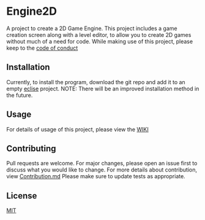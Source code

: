 # Engine2D

A project to create a 2D Game Engine. This project includes a game creation screen along with a level editor, to allow you to create 2D games without much of a need for code.
While making use of this project, please keep to the [code of conduct](https://github.com/booksaw/Engine2D/blob/master/CODE_OF_CONDUCT.md)

## Installation

Currently, to install the program, download the git repo and add it to an empty [eclise](https://eclipse.org/downloads) project.
NOTE: There will be an improved installation method in the future. 

## Usage

For details of usage of this project, please view the [WIKI](https://github.com/booksaw/Engine2D/wiki) 

## Contributing
Pull requests are welcome. For major changes, please open an issue first to discuss what you would like to change.
For more details about contribution, view [Contribution.md](https://github.com/booksaw/Engine2D/blob/master/CONTRIBUTING.md)
Please make sure to update tests as appropriate.

## License
[MIT](https://choosealicense.com/licenses/mit/)

